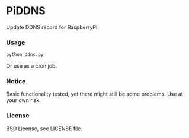 PiDDNS
======

Update DDNS record for RaspberryPi


### Usage ###

```bash
python ddns.py
```

Or use as a cron job. 


### Notice ###

Basic functionality tested, yet there might still be some problems. Use at your own risk. 

### License ###

BSD License, see LICENSE file. 

